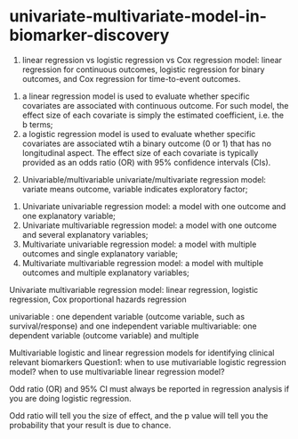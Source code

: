 # univariate-multivariate-model-in-biomarker-discovery

1. linear regression vs logistic regression vs Cox regression model:
linear regression for continuous outcomes, logistic regression for binary outcomes, and Cox regression for time-to-event outcomes.
1) a linear regression model is used to evaluate whether specific covariates are associated with continuous outcome. For such model, the effect size
   of each covariate is simply the estimated coefficient, i.e. the b terms;
2) a logistic regression model is used to evaluate whether specific covariates are associated wtih a binary outcome (0 or 1) that has no longitudinal aspect.
   The effect size of each covariate is typically provided as an odds ratio (OR) with 95% confidence intervals (CIs).
   
   

2. Univariable/multivariable univariate/multivariate regression model:
variate means outcome, variable indicates exploratory factor;
1) Univariate univariable regression model: a model with one outcome and one explanatory variable;
2) Univariate multivariable regression model: a model with one outcome and several explanatory variables;
3) Multivariate univariable regression model: a model with multiple outcomes and single explanatory variable;
4) Multivariate multivariable regression model: a model with multiple outcomes and multiple explanatory variables;

Univariate multivariable regression model: linear regression, logistic regression, Cox proportional hazards regression



univariable : one dependent variable (outcome variable, such as survival/response) and one independent variable 
multivariable: one dependent variable (outcome variable) and multiple 



Multivariable logistic and linear regression models for identifying clinical relevant biomarkers
Question1: when to use mutivariable logistic regression model? when to use multivariable linear regression model?


Odd ratio (OR) and 95% CI must always be reported in regression analysis if you are doing logistic regression.

Odd ratio will tell you the size of effect, and the p value will tell you the probability that your result is due to chance.




